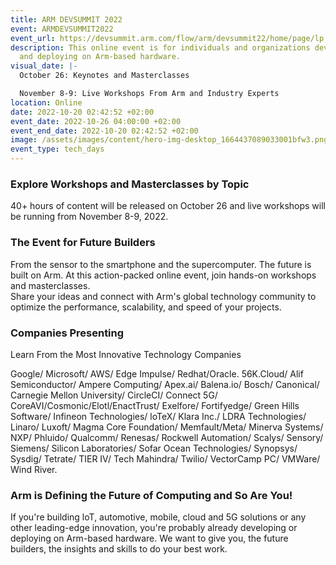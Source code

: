 ```yaml
---
title: ARM DEVSUMMIT 2022
event: ARMDEVSUMMIT2022
event_url: https://devsummit.arm.com/flow/arm/devsummit22/home/page/lp
description: This online event is for individuals and organizations developing
  and deploying on Arm-based hardware.
visual_date: |-
  October 26: Keynotes and Masterclasses

  November 8-9: Live Workshops From Arm and Industry Experts
location: Online
date: 2022-10-20 02:42:52 +02:00
event_date: 2022-10-26 04:00:00 +02:00
event_end_date: 2022-10-20 02:42:52 +02:00
image: /assets/images/content/hero-img-desktop_1664437089033001bfw3.png
event_type: tech_days
---
```

### Explore Workshops and Masterclasses by Topic

40+ hours of content will be released on October 26 and live workshops will be running from November 8-9, 2022.



### The Event for Future Builders

From the sensor to the smartphone and the supercomputer. The future is built on Arm.
At this action-packed online event, join hands-on workshops and masterclasses. \
Share your ideas and connect with Arm's global technology community to optimize the performance, scalability, and speed of your projects.



### Companies Presenting

Learn From the Most Innovative Technology Companies

Google/ Microsoft/ AWS/ Edge Impulse/ Redhat/Oracle.
56K.Cloud/ Alif Semiconductor/ Ampere Computing/ Apex.ai/ Balena.io/ Bosch/ Canonical/
Carnegie Mellon University/ CircleCI/ Connect 5G/ CoreAVI/Cosmonic/Elotl/EnactTrust/
Exelfore/ Fortifyedge/ Green Hills Software/ Infineon Technologies/ loTeX/ Klara Inc./
LDRA Technologies/ Linaro/ Luxoft/ Magma Core Foundation/ Memfault/Meta/
Minerva Systems/ NXP/ Phluido/ Qualcomm/ Renesas/ Rockwell Automation/ Scalys/ Sensory/ Siemens/ Silicon Laboratories/ Sofar Ocean Technologies/ Synopsys/ Sysdig/ Tetrate/ TIER IV/ Tech Mahindra/ Twilio/ VectorCamp PC/ VMWare/ Wind River.



### Arm is Defining the Future of Computing and So Are You!

If you're building loT, automotive, mobile, cloud and 5G solutions or any
other leading-edge innovation, you're probably already developing or
deploying on Arm-based hardware. We want to give you, the future
builders, the insights and skills to do your best work.